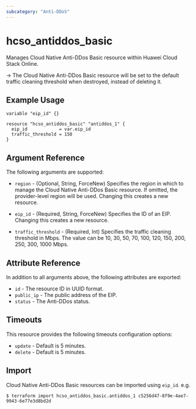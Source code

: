 ```yaml
---
subcategory: "Anti-DDoS"
---
```


# hcso_antiddos_basic

Manages Cloud Native Anti-DDos Basic resource within Huawei Cloud Stack Online.

-> The Cloud Native Anti-DDos Basic resource will be set to the default traffic cleaning threshold when destroyed,
  instead of deleting it.

## Example Usage

```hcl
variable "eip_id" {}

resource "hcso_antiddos_basic" "antiddos_1" {
  eip_id            = var.eip_id
  traffic_threshold = 150
}
```

## Argument Reference

The following arguments are supported:

* `region` - (Optional, String, ForceNew) Specifies the region in which to manage the Cloud Native Anti-DDos Basic resource.
  If omitted, the provider-level region will be used. Changing this creates a new resource.

* `eip_id` - (Required, String, ForceNew) Specifies the ID of an EIP. Changing this creates a new resource.

* `traffic_threshold` - (Required, Int) Specifies the traffic cleaning threshold in Mbps.
  The value can be 10, 30, 50, 70, 100, 120, 150, 200, 250, 300, 1000 Mbps.

## Attribute Reference

In addition to all arguments above, the following attributes are exported:

* `id` - The resource ID in UUID format.
* `public_ip` - The public address of the EIP.
* `status` - The Anti-DDos status.

## Timeouts

This resource provides the following timeouts configuration options:

* `update` - Default is 5 minutes.
* `delete` - Default is 5 minutes.

## Import

Cloud Native Anti-DDos Basic resources can be imported using `eip_id`. e.g.

```
$ terraform import hcso_antiddos_basic.antiddos_1 c5256d47-8f9e-4ae7-9943-6e77e3d8bd2d
```
